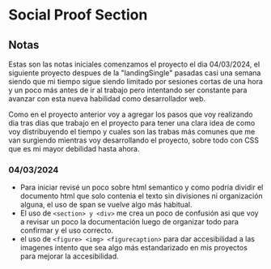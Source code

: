 # Social Proof Section
## Notas 

Estas son las notas iniciales comenzamos el proyecto el dia 04/03/2024, el siguiente proyecto despues de la "landingSingle" pasadas casi una semana siendo que mi tiempo sigue siendo limitado por sesiones cortas de una hora y un poco más antes de ir al trabajo pero intentando ser constante para avanzar con esta nueva habilidad como desarrollador web. 

Como en el proyecto anterior voy a agregar los pasos que voy realizando dia tras dias que trabajo en el proyecto para tener una clara idea de como voy distribuyendo el tiempo y cuales son las trabas más comunes que me van surgiendo mientras voy desarrollando el proyecto, sobre todo con CSS que es mi mayor debilidad hasta ahora.

### 04/03/2024

* Para iniciar revisé un poco sobre html semantico y como podría dividir el documento html que solo contenia el texto sin divisiones ni organización alguna, el uso de span se vuelve algo más habitual.
* El uso de ``<section> y <div>`` me crea un poco de confusión asi que voy a revisar un poco la documentación luego de organizar todo para confirmar y el uso correcto.
* el uso de ``<figure> <img> <figurecaption>`` para dar accesibilidad a las imagenes intento que sea algo más estandarizado en mis proyectos para mejorar la accesibilidad.

